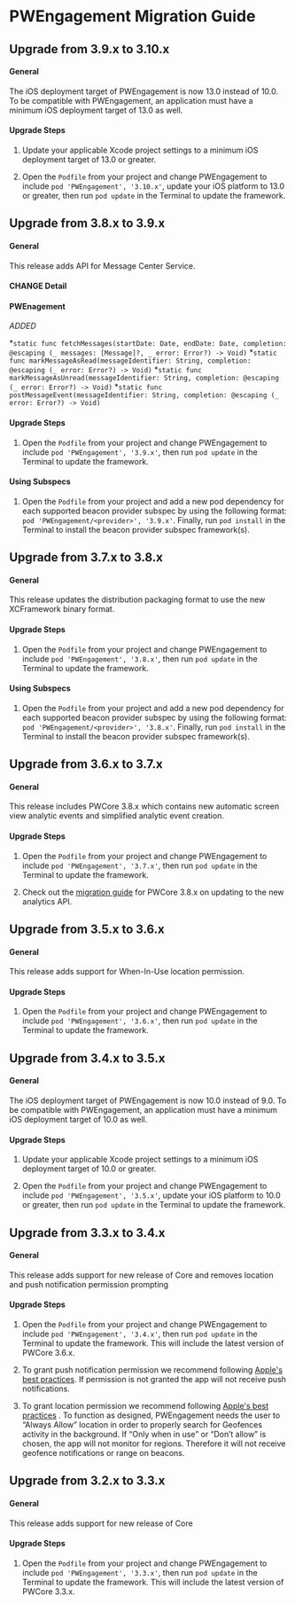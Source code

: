 # PWEngagement Migration Guide
## Upgrade from 3.9.x to 3.10.x

#### General

The iOS deployment target of PWEngagement is now 13.0 instead of 10.0. To be compatible with PWEngagement, an application must have a minimum iOS deployment target of 13.0 as well.

#### Upgrade Steps

1. Update your applicable Xcode project settings to a minimum iOS deployment target of 13.0 or greater.

2. Open the `Podfile` from your project and change PWEngagement to include `pod 'PWEngagement', '3.10.x'`, update your iOS platform to 13.0 or greater, then run `pod update` in the Terminal to update the framework.

## Upgrade from 3.8.x to 3.9.x

#### General

This release adds API for Message Center Service.

#### CHANGE Detail

#### PWEnagement

*ADDED*

*`static func fetchMessages(startDate: Date, endDate: Date, completion: @escaping (_ messages: [Message]?, _ error: Error?) -> Void)`
*`static func markMessageAsRead(messageIdentifier: String, completion: @escaping (_ error: Error?) -> Void)` 
*`static func markMessageAsUnread(messageIdentifier: String, completion: @escaping (_ error: Error?) -> Void)`
*`static func postMessageEvent(messageIdentifier: String, completion: @escaping (_ error: Error?) -> Void)`

#### Upgrade Steps

1. Open the `Podfile` from your project and change PWEngagement to include `pod 'PWEngagement', '3.9.x'`, then run `pod update` in the Terminal to update the framework.

#### Using Subspecs

1. Open the `Podfile` from your project and add a new pod dependency for each supported beacon provider subspec by using the following format:  `pod 'PWEngagement/<provider>', '3.9.x'`. Finally, run `pod install` in the Terminal to install the beacon provider subspec framework(s).

## Upgrade from 3.7.x to 3.8.x

#### General

This release updates the distribution packaging format to use the new XCFramework binary format.

#### Upgrade Steps

1. Open the `Podfile` from your project and change PWEngagement to include `pod 'PWEngagement', '3.8.x'`, then run `pod update` in the Terminal to update the framework.

#### Using Subspecs

1. Open the `Podfile` from your project and add a new pod dependency for each supported beacon provider subspec by using the following format:  `pod 'PWEngagement/<provider>', '3.8.x'`. Finally, run `pod install` in the Terminal to install the beacon provider subspec framework(s).

## Upgrade from 3.6.x to 3.7.x

#### General

This release includes PWCore 3.8.x which contains new automatic screen view analytic events and simplified analytic event creation.

#### Upgrade Steps

1. Open the `Podfile` from your project and change PWEngagement to include `pod 'PWEngagement', '3.7.x'`, then run `pod update` in the Terminal to update the framework.

2. Check out the [migration guide](https://github.com/phunware/maas-core-ios-sdk/blob/master/MIGRATION.md) for PWCore 3.8.x on updating to the new analytics API.

## Upgrade from 3.5.x to 3.6.x

#### General

This release adds support for When-In-Use location permission.

#### Upgrade Steps

1. Open the `Podfile` from your project and change PWEngagement to include `pod 'PWEngagement', '3.6.x'`, then run `pod update` in the Terminal to update the framework.

## Upgrade from 3.4.x to 3.5.x

#### General

The iOS deployment target of PWEngagement is now 10.0 instead of 9.0. To be compatible with PWEngagement, an application must have a minimum iOS deployment target of 10.0 as well.

#### Upgrade Steps

1. Update your applicable Xcode project settings to a minimum iOS deployment target of 10.0 or greater.

2. Open the `Podfile` from your project and change PWEngagement to include `pod 'PWEngagement', '3.5.x'`, update your iOS platform to 10.0 or greater, then run `pod update` in the Terminal to update the framework.

## Upgrade from 3.3.x to 3.4.x

#### General

This release adds support for new release of Core and removes location and push notification permission prompting

#### Upgrade Steps

1. Open the `Podfile` from your project and change PWEngagement to include `pod 'PWEngagement', '3.4.x'`, then run `pod update` in the Terminal to update the framework. This will include the latest version of PWCore 3.6.x.

2. To grant push notification permission we recommend following [Apple's best practices](https://developer.apple.com/library/content/documentation/NetworkingInternet/Conceptual/RemoteNotificationsPG/SupportingNotificationsinYourApp.html). If permission is not granted the app will not receive push notifications.

3. To grant location permission we recommend following [Apple's best practices](https://developer.apple.com/documentation/corelocation/choosing_the_authorization_level_for_location_services/requesting_always_authorization?language=objc) . To function as designed, PWEngagement needs the user to “Always Allow” location in order to properly search for Geofences activity in the background.  If “Only when in use” or “Don’t allow” is chosen, the app will not monitor for regions. Therefore it will not receive geofence notifications or range on beacons.

## Upgrade from 3.2.x to 3.3.x

#### General

This release adds support for new release of Core

#### Upgrade Steps

1. Open the `Podfile` from your project and change PWEngagement to include `pod 'PWEngagement', '3.3.x'`, then run `pod update` in the Terminal to update the framework. This will include the latest version of PWCore 3.3.x.
